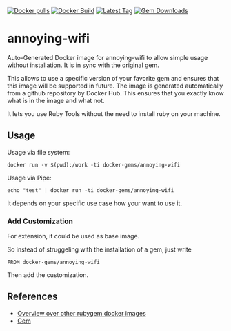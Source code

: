[![Docker pulls](https://img.shields.io/docker/pulls/rubygem/annoying-wifi.svg)](https://hub.docker.com/r/rubygem/annoying-wifi/)
[![Docker Build](https://img.shields.io/docker/automated/rubygem/annoying-wifi.svg)](https://hub.docker.com/r/rubygem/annoying-wifi/)
[![Latest Tag](https://img.shields.io/github/tag/docker-rubygem/annoying-wifi.svg)](https://hub.docker.com/r/rubygem/annoying-wifi/)
[![Gem Downloads](https://img.shields.io/gem/dt/annoying-wifi.svg)](https://rubygems.org/gems/annoying-wifi/)
# annoying-wifi

Auto-Generated Docker image for annoying-wifi to allow simple usage without installation.
It is in sync with the original gem.

This allows to use a specific version of your favorite gem and ensures that this image will be supported in future.
The image is generated automatically from a github repository by Docker Hub.
This ensures that you exactly know what is in the image and what not.

It lets you use Ruby Tools without the need to install ruby on your machine.

## Usage

Usage via file system:

`docker run -v $(pwd):/work -ti docker-gems/annoying-wifi`

Usage via Pipe:

`echo "test" | docker run -ti docker-gems/annoying-wifi`

It depends on your specific use case how your want to use it.

### Add Customization

For extension, it could be used as base image.

So instead of struggeling with the installation of a gem, just write

`FROM docker-gems/annoying-wifi`

Then add the customization.

## References

 - [Overview over other rubygem docker images](https://github.com/thinkbot/docker-rubygem)
 - [Gem](https://rubygems.org/gems/annoying-wifi/)
